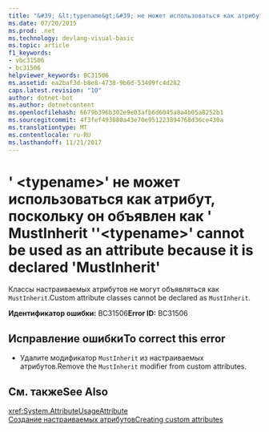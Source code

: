 ```yaml
---
title: "&#39; &lt;typename&gt;&#39; не может использоваться как атрибут, поскольку он объявлен как &#39; MustInherit &#39;"
ms.date: 07/20/2015
ms.prod: .net
ms.technology: devlang-visual-basic
ms.topic: article
f1_keywords:
- vbc31506
- bc31506
helpviewer_keywords: BC31506
ms.assetid: ea2baf3d-b8e8-4738-9b6d-53409fc4d282
caps.latest.revision: "10"
author: dotnet-bot
ms.author: dotnetcontent
ms.openlocfilehash: 6679b396b302e9e03afb6d6045a8a4b05a8252b1
ms.sourcegitcommit: 4f3fef493080a43e70e951223894768d36ce430a
ms.translationtype: MT
ms.contentlocale: ru-RU
ms.lasthandoff: 11/21/2017
---
```

# <a name="39lttypenamegt39-cannot-be-used-as-an-attribute-because-it-is-declared-39mustinherit39"></a><span data-ttu-id="0f774-102">&#39; &lt;typename&gt;&#39; не может использоваться как атрибут, поскольку он объявлен как &#39; MustInherit &#39;</span><span class="sxs-lookup"><span data-stu-id="0f774-102">&#39;&lt;typename&gt;&#39; cannot be used as an attribute because it is declared &#39;MustInherit&#39;</span></span>
<span data-ttu-id="0f774-103">Классы настраиваемых атрибутов не могут объявляться как `MustInherit`.</span><span class="sxs-lookup"><span data-stu-id="0f774-103">Custom attribute classes cannot be declared as `MustInherit`.</span></span>  
  
 <span data-ttu-id="0f774-104">**Идентификатор ошибки:** BC31506</span><span class="sxs-lookup"><span data-stu-id="0f774-104">**Error ID:** BC31506</span></span>  
  
## <a name="to-correct-this-error"></a><span data-ttu-id="0f774-105">Исправление ошибки</span><span class="sxs-lookup"><span data-stu-id="0f774-105">To correct this error</span></span>  
  
-   <span data-ttu-id="0f774-106">Удалите модификатор `MustInherit` из настраиваемых атрибутов.</span><span class="sxs-lookup"><span data-stu-id="0f774-106">Remove the `MustInherit` modifier from custom attributes.</span></span>  
  
## <a name="see-also"></a><span data-ttu-id="0f774-107">См. также</span><span class="sxs-lookup"><span data-stu-id="0f774-107">See Also</span></span>  
 <xref:System.AttributeUsageAttribute>  
 [<span data-ttu-id="0f774-108">Создание настраиваемых атрибутов</span><span class="sxs-lookup"><span data-stu-id="0f774-108">Creating custom attributes</span></span>](~/docs/visual-basic/programming-guide/concepts/attributes/creating-custom-attributes.md)
